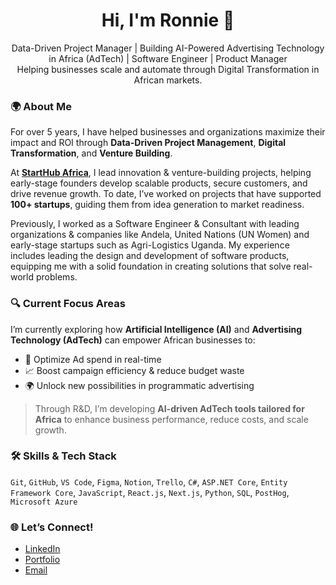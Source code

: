 <h1 align="center">Hi, I'm Ronnie 👋</h1>

<p align="center">
  Data-Driven Project Manager | Building AI-Powered Advertising Technology in Africa (AdTech) | Software Engineer | Product Manager<br/>
  Helping businesses scale and automate through Digital Transformation in African markets.
</p>

### 🌍 About Me

For over 5 years, I have helped businesses and organizations maximize their impact and ROI through **Data-Driven Project Management**, **Digital Transformation**, and **Venture Building**.

At **[StartHub Africa](https://starthubafrica.org/)**, I lead innovation & venture-building projects, helping early-stage founders develop scalable products, secure customers, and drive revenue growth. To date, I’ve worked on projects that have supported **100+ startups**, guiding them from idea generation to market readiness.

Previously, I worked as a Software Engineer & Consultant with leading organizations & companies like Andela, United Nations (UN Women) and early-stage startups such as Agri-Logistics Uganda. My experience includes leading the design and development of software products, equipping me with a solid foundation in creating solutions that solve real-world problems.

### 🔍 Current Focus Areas

I’m currently exploring how **Artificial Intelligence (AI)** and **Advertising Technology (AdTech)** can empower African businesses to:
- 🔄 Optimize Ad spend in real-time  
- 📈 Boost campaign efficiency & reduce budget waste  
- 🌍 Unlock new possibilities in programmatic advertising  

> Through R&D, I’m developing **AI-driven AdTech tools tailored for Africa** to enhance business performance, reduce costs, and scale growth.

### 🛠 Skills & Tech Stack  
  `Git`, `GitHub`, `VS Code`, `Figma`, `Notion`, `Trello`, `C#`, `ASP.NET Core`, `Entity Framework Core`, `JavaScript`, `React.js`, `Next.js`, `Python`, `SQL`, `PostHog`, `Microsoft Azure`

### 🌐 Let’s Connect!

- [LinkedIn](https://www.linkedin.com/in/ronnie-lutaro-b73240aa/)  
- [Portfolio](https://ronnielutaro.github.io)
- [Email](mailto:ronnielutaro@outlook.com)
